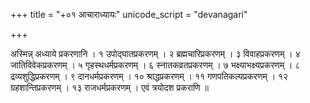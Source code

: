 +++
title = "+०१ आचाराध्यायः"
unicode_script = "devanagari"

+++

अस्मिन्न् अध्याये प्रकरणानि । १ उपोद्घातप्रकरणम् । २ ब्रह्मचारिप्रकरणम् । ३ विवाहप्रकरणम् । ४ जातिविवेकप्रकरणम् । ५ गृहस्थधर्मप्रकरणम् । ६ स्नातकव्रतप्रकरणम् । ७ भक्ष्याभक्ष्यप्रकरणम् । ८ द्रव्यशुद्धिप्रकरणम् । ९ दानधर्मप्रकरणम् । १० श्राद्धप्रकरणम् । ११ गणपतिकल्पप्रकरणम् । १२ ग्रहशान्तिप्रकरणम् । १३ राजधर्मप्रकरणम् । एवं त्रयोदश प्रकराणि ॥
